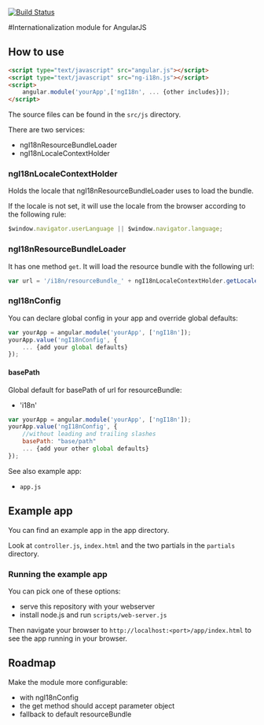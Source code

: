 [![Build Status](https://travis-ci.org/gertn/ng-i18n.png)](https://travis-ci.org/gertn/ng-i18n)

#Internationalization module for AngularJS
## How to use

```html
<script type="text/javascript" src="angular.js"></script>
<script type="text/javascript" src="ng-i18n.js"></script>
<script>
    angular.module('yourApp',['ngI18n', ... {other includes}]);
</script>
```

The source files can be found in the `src/js` directory.

There are two services:
* ngI18nResourceBundleLoader
* ngI18nLocaleContextHolder

### ngI18nLocaleContextHolder
Holds the locale that ngI18nResourceBundleLoader uses to load the bundle.

If the locale is not set, it will use the locale from the browser according to the following rule:
```javascript
$window.navigator.userLanguage || $window.navigator.language;
```
### ngI18nResourceBundleLoader
It has one method `get`.
It will load the resource bundle with the following url:
```javascript
var url = '/i18n/resourceBundle_' + ngI18nLocaleContextHolder.getLocale() + '.json';
```

### ngI18nConfig
You can declare global config in your app and override global defaults:
```javascript
var yourApp = angular.module('yourApp', ['ngI18n']);
yourApp.value('ngI18nConfig', {
    ... {add your global defaults}
});
```

#### basePath
Global default for basePath of url for resourceBundle:
* 'i18n'
```javascript
var yourApp = angular.module('yourApp', ['ngI18n']);
yourApp.value('ngI18nConfig', {
    //without leading and trailing slashes
    basePath: "base/path"
    ... {add your other global defaults}
});
```
See also example app:
* `app.js`

## Example app
You can find an example app in the app directory.

Look at `controller.js`, `index.html` and the two partials in the `partials` directory.

### Running the example app

You can pick one of these options:

* serve this repository with your webserver
* install node.js and run `scripts/web-server.js`

Then navigate your browser to `http://localhost:<port>/app/index.html` to see the app running in
your browser.
 
## Roadmap
Make the module more configurable:
* with ngI18nConfig
* the get method should accept parameter object
* fallback to default resourceBundle
